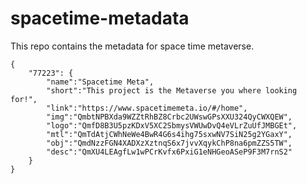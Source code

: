 # spacetime-metadata
This repo contains the metadata for space time metaverse. 

```
{
	"77223": {
		"name":"Spacetime Meta",
		"short":"This project is the Metaverse you where looking for!",
		"link":"https://www.spacetimemeta.io/#/home",
		"img":"QmbtNPBXda9WZZtRhBZ8Crbc2UWswGPsXXU324QyCWXQEW",
		"logo":"QmfD8B3U5pzKDxV5XC2SbmysVWUwDvQ4eVLrZuUfJMBGEt",
		"mtl":"QmTdAtjCWhNeWe4BwR4G6s4ihg75sxwNV7SiN25g2YGaxY",
		"obj":"QmdNzzFGN4XADXzXztnqS6x7jvvXqykChP8na6pmZZS5TW",
		"desc":"QmXU4LEAgfLw1wPCrKvfx6PxiG1eNHGeoASeP9F3M7rnS2"
	}
}
```
